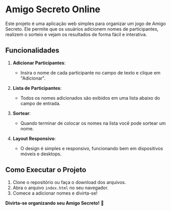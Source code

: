 # Amigo Secreto Online

Este projeto é uma aplicação web simples para organizar um jogo de Amigo Secreto. Ele permite que os usuários adicionem nomes de participantes, realizem o sorteio e vejam os resultados de forma fácil e interativa.

## Funcionalidades

1. **Adicionar Participantes**:
   - Insira o nome de cada participante no campo de texto e clique em "Adicionar".

2. **Lista de Participantes**:
   - Todos os nomes adicionados são exibidos em uma lista abaixo do campo de entrada.

3. **Sortear**:       
   - Quando terminar de colocar os nomes na lista você pode sortear um nome.
  
4. **Layout Responsivo**:
   - O design é simples e responsivo, funcionando bem em dispositivos móveis e desktops.

## Como Executar o Projeto

1. Clone o repositório ou faça o download dos arquivos.
2. Abra o arquivo `index.html` no seu navegador.
3. Comece a adicionar nomes e divirta-se!



**Divirta-se organizando seu Amigo Secreto!** 🎉
